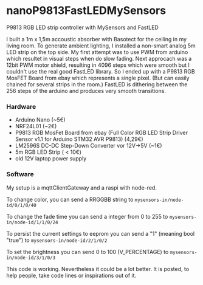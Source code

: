 # nanoP9813FastLEDMySensors
P9813 RGB LED strip controller with MySensors and FastLED

I built a 1m x 1,5m accoustic absorber with Basotect for the ceiling in my living room. To generate ambient lighting, I installed a non-smart analog 5m LED strip on the top side. My first attempt was to use PWM from arduino which resultet in visual steps when do slow fading. Next approcach was a 12bit PWM motor shield, resulting in 4096 steps which were smooth but I couldn't use the real good FastLED library. So I ended up with a P9813 RGB MosFET Board from ebay which represents a single pixel. (But can easily chained for several strips in the room.)
FastLED is dithering between the 256 steps of the arduino and produces very smooth transitions.

### Hardware
- Arduino Nano (~5€)
- NRF24L01 (~2€)
- P9813 RGB MosFet Board from ebay (Full Color RGB LED Strip Driver Sensor v1.1 for Arduino STM32 AVR P9813) (4,29€)
- LM2596S DC-DC Step-Down Converter vor 12V->5V (~1€)
- 5m RGB LED Strip ( < 10€)
- old 12V laptop power supply 

### Software
My setup is a mqttClientGateway and a raspi with node-red. 

To change color, you can send a RRGGBB string to `mysensors-in/node-id/0/1/0/40`

To change the fade time you can send a integer from 0 to 255 to `mysensors-in/node-id/1/1/0/24`

To persist the current settings to eeprom you can send a "1" (meaning bool "true") to `mysensors-in/node-id/2/1/0/2`

To set the brightness you can send 0 to 100 (V_PERCENTAGE) to `mysensors-in/node-id/3/1/0/3`
  
This code is working. Nevertheless it could be a lot better. 
It is posted, to help people, take code lines or inspirations out of it.

